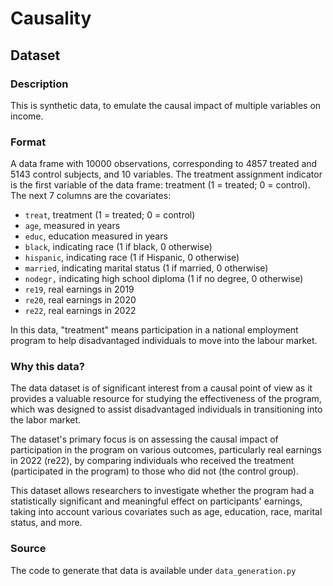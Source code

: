 # Causality
## Dataset
### Description
This is synthetic data, to emulate the causal impact of multiple variables on income.
### Format
A data frame with 10000 observations, corresponding to 4857 treated and 5143 control subjects, and 10 variables. The treatment assignment indicator is the first variable of the data frame: treatment (1 = treated; 0 = control). The next 7 columns are the covariates:

- `treat`, treatment (1 = treated; 0 = control)
- `age`, measured in years
- `educ`, education measured in years
- `black`, indicating race (1 if black, 0 otherwise)
- `hispanic`, indicating race (1 if Hispanic, 0 otherwise)
- `married`, indicating marital status (1 if married, 0 otherwise)
- `nodegr,` indicating high school diploma (1 if no degree, 0 otherwise)
- `re19`, real earnings in 2019
- `re20`, real earnings in 2020
- `re22`, real earnings in 2022

In this data, "treatment" means participation in a national employment program to help disadvantaged individuals to move into the labour market.

### Why this data?
The data dataset is of significant interest from a causal point of view as it provides a valuable resource for studying the effectiveness of the program, which was designed to assist disadvantaged individuals in transitioning into the labor market.

The dataset's primary focus is on assessing the causal impact of participation in the program on various outcomes, particularly real earnings in 2022 (re22), by comparing individuals who received the treatment (participated in the program) to those who did not (the control group).

This dataset allows researchers to investigate whether the program had a statistically significant and meaningful effect on participants' earnings, taking into account various covariates such as age, education, race, marital status, and more.

### Source
The code to generate that data is available under `data_generation.py`
